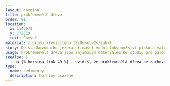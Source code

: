 ```yaml
---
layout: hornina
title: prokřemenělé dřevo
order: 81
location:
  x: 1143672
  y: 772319
  text: Čavyně
material: z oxidu křemičitého (SiO<sub>2</sub>)
story: Do sladkovodního jezera přinášel vodní toky mnžství písku a valounů. Občas připlul kmen vyvráceného stromu. Když nasákl vodou, klesl na dno jezera, kde jej pohřbily další vrstvy písku a štěrku. V subtropickém klimatu rychle zvětrávaly minerály, z nichž se uvolňoval oxid křemičitý (SiO2). Ten se pak opět vysrážel v buněčné struktuře částečně již zetlelého dřeva.
usage: Prokřemenělá dřeva jsou zajímavým materiálem ke studiu pro paleontology. Ostatní mohou obdivovat jejich krásu, která obzvláť vynikne po rozříznutí a vyleštění.
seeAlso: |
  - na {% hornina_link 49 %} - uvidíš, že prokřemenělá dřeva se zachovala i z jiných období
type:
  name: sedimenty
  description: horniny usazené
---
```


